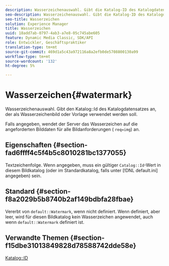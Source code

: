```yaml
---
description: Wasserzeichenauswahl. Gibt die Katalog-ID des Katalogdatensatzes an, der als Wasserzeichenbild oder Vorlage verwendet werden soll.
seo-description: Wasserzeichenauswahl. Gibt die Katalog-ID des Katalogdatensatzes an, der als Wasserzeichenbild oder Vorlage verwendet werden soll.
seo-title: Wasserzeichen
solution: Experience Manager
title: Wasserzeichen
uuid: 18add7ab-0797-4ab3-a7e8-05c745abe605
feature: Dynamic Media Classic, SDK/API
role: Entwickler, Geschäftspraktiker
translation-type: tm+mt
source-git-commit: 469d1a5c43a972116a8a2efb0de5708800130a99
workflow-type: tm+mt
source-wordcount: '132'
ht-degree: 5%

---
```



# Wasserzeichen{#watermark}

Wasserzeichenauswahl. Gibt den Katalog::Id des Katalogdatensatzes an, der als Wasserzeichenbild oder Vorlage verwendet werden soll.

Falls angegeben, wendet der Server das Wasserzeichen auf die angeforderten Bilddaten für alle Bildanforderungen ( `req=img`) an.

## Eigenschaften {#section-fad6ffff4c5f4b5c8010281bc1377055}

Textzeichenfolge. Wenn angegeben, muss ein gültiger `Catalog::Id`-Wert in diesem Bildkatalog (oder im Standardkatalog, falls unter [!DNL default.ini] angegeben) sein.

## Standard {#section-f8a2029b5b8740b2af149bdbfa28fbae}

Vererbt von `default::Watermark`, wenn nicht definiert. Wenn definiert, aber leer, wird für diesen Bildkatalog kein Wasserzeichen angewendet, auch wenn `default::Watermark` definiert ist.

## Verwandte Themen {#section-f15dbe31013849828d78588742dde58e}

[Katalog::ID](/help/aem-is-ir-api/is-api/image-catalog/image-serving-api-ref/c-image-catalog-reference/c-image-svg-data-reference/c-image-data-reference/r-id-cat.md)
